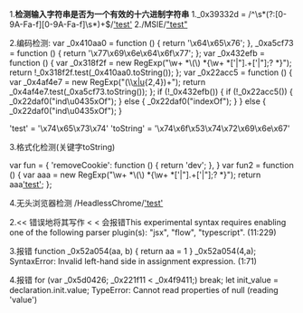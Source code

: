 1.**检测输入字符串是否为一个有效的十六进制字符串**
    1._0x39332d = /^\s*(?:[0-9A-Fa-f][0-9A-Fa-f]\s*)+$/['test'](_0x2abee0)
    2./MSIE/["test"](navigator['uA'])

2.编码检测:
    var _0x410aa0 = function () {
            return '\x64\x65\x76';
        },
        _0xa5cf73 = function () {
            return '\x77\x69\x6e\x64\x6f\x77';
        };
    var _0x432efb = function () {
        var _0x318f2f = new RegExp("\\w+ *\\(\\) *{\\w+ *['|\"].+['|\"];? *}");
        return !_0x318f2f.test(_0x410aa0.toString());
    };
    var _0x22acc5 = function () {
        var _0x4af4e7 = new RegExp("(\\\\[x|u](\\w){2,4})+");
        return _0x4af4e7.test(_0xa5cf73.toString());
    };
    if (!_0x432efb()) {
        if (!_0x22acc5()) {
            _0x22daf0("ind\u0435xOf");
        } else {
            _0x22daf0("indexOf");
        }
    } else {
        _0x22daf0("ind\u0435xOf");
    }

'test' = '\x74\x65\x73\x74' 
'toString' = '\x74\x6f\x53\x74\x72\x69\x6e\x67'


3.格式化检测(关键字toString)

var fun = {
    'removeCookie': function () {
        return 'dev';
    },
}
var fun2 = function () {
    var aaa = new RegExp("\\w+ *\\(\\) *{\\w+ *['|\"].+['|\"];? *}");
    return aaa['test'](fun['removeCookie']['toString']());
};



4.无头浏览器检测
/HeadlessChrome/['test'](navigator['userAgent']) 




2.<< 错误地将其写作 < < 
会报错This experimental syntax requires enabling one of the following parser plugin(s): "jsx", "flow", "typescript". (11:229)

3.报错
function _0x52a054(aa, b) { return aa = 1 }
    _0x52a054(4,a);
SyntaxError: Invalid left-hand side in assignment expression. (1:71)

4.报错
    for (var _0x5d0426; _0x221f11 < _0x4f9411;)
        break;
let init_value = declaration.init.value;
TypeError: Cannot read properties of null (reading 'value')

